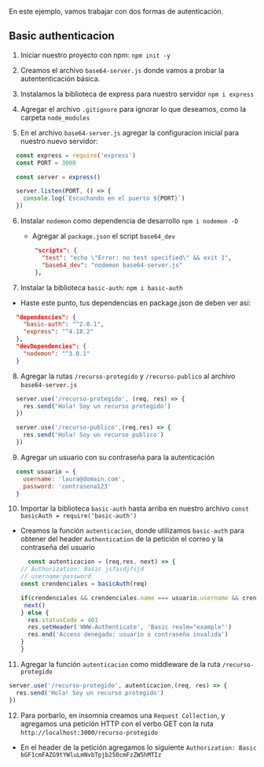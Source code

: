 En este ejemplo, vamos trabajar con dos formas de autenticación.

## Basic authenticacion

1. Iniciar nuestro proyecto con npm: `npm init -y`

2. Creamos el archivo `base64-server.js` donde vamos a probar la autententicación básica.

3. Instalamos la biblioteca de express para nuestro servidor
  `npm i express`

4. Agregar el archivo `.gitignore` para ignorar lo que deseamos, como la carpeta `node_modules`

5. En el archivo `base64-server.js` agregar la configuracion inicial para nuestro nuevo servidor:
  
  ```js
    const express = require('express')
    const PORT = 3000

    const server = express()

    server.listen(PORT, () => {
      console.log(`Escuchando en el puerto ${PORT}`)
    })

  ```

6. Instalar `nodemon` como dependencia de desarrollo
    `npm i nodemon -D`
     
     * Agregar al `package.json` el script `base64_dev`
      ```json
          "scripts": {
            "test": "echo \"Error: no test specified\" && exit 1",
            "base64_dev": "nodemon base64-server.js"
          },
      ```

7. Instalar la biblioteca `basic-auth`: `npm i basic-auth`
  
  * Haste este punto, tus dependencias en package.json de deben ver así:
  ```json
    "dependencies": {
      "basic-auth": "^2.0.1",
      "express": "^4.18.2"
    },
    "devDependencies": {
      "nodemon": "^3.0.1"
    }
  ``` 

8. Agregar la rutas `/recurso-protegido` y `/recurso-publico` al archivo `base64-server.js`

  ```js
    server.use('/recurso-protegido', (req, res) => {
      res.send('Hola! Soy un recurso protegido')
    })

    server.use('/recurso-publico',(req,res) => {
      res.send('Hola! Soy un recurso publico')
    })
  ```

9. Agregar un usuario con su contraseña para la autenticación
  ```js
    const usuario = {
      username: 'laura@domain.com',
      password: 'contrasena123'
    }
  ```

10. Importar la biblioteca `basic-auth` hasta arriba en nuestro archivo
  `const basicAuth = require('basic-auth')`

  * Creamos la función `autenticacion`, donde utilizamos `basic-auth` para obtener del header `Authentication` de la petición el correo y la contraseña del usuario
    ```js
      const autenticacion = (req,res, next) => {
    // Authorization: Basic jsfasdjfsjd
    // username:password
    const crendenciales = basicAuth(req) 

    if(crendenciales && crendenciales.name === usuario.username && crendenciales.pass === usuario.password){
     next()
    } else {
      res.statusCode = 401
      res.setHeader('WWW-Authenticate', 'Basic realm="example"')
      res.end('Acceso denegado: usuario o contraseña invalida')
    }
    }
    ```

11. Agregar la función `autenticacion` como middleware de la ruta `/recurso-protegido`

```js
server.use('/recurso-protegido', autenticacion,(req, res) => {
  res.send('Hola! Soy un recurso protegido')
})
```

12. Para porbarlo, en insomnia creamos una `Request Collection`, y agregamos una petición HTTP con el verbo GET con la ruta `http://localhost:3000/recurso-protegido`
  * En el header de la petición agregamos lo siguiente
  `Authorization: Basic bGF1cmFAZG9tYWluLmNvbTpjb250cmFzZW5hMTIz`

